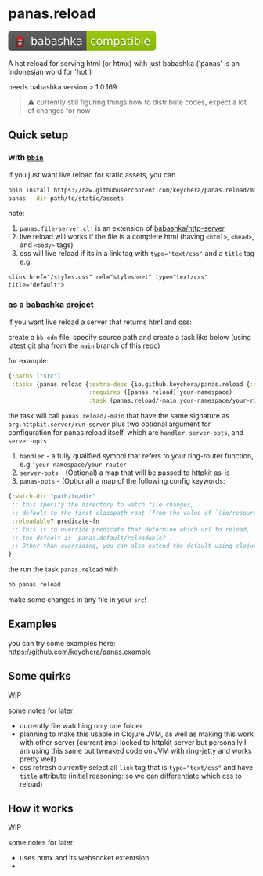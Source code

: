 # panas.reload
[![bb compatible](https://raw.githubusercontent.com/babashka/babashka/master/logo/badge.svg)](https://babashka.org)

A hot reload for serving html (or htmx) with just babashka ('panas' is an Indonesian word for 'hot')

needs babashka version > 1.0.169

> ⚠️ currently still figuring things how to distribute codes, expect a lot of changes for now

## Quick setup

### with [`bbin`](https://github.com/babashka/bbin)

If you just want live reload for static assets, you can

```sh
bbin install https://raw.githubusercontent.com/keychera/panas.reload/main/bbin/panas.file-server.clj
panas --dir path/to/static/assets
```
note: 
1. `panas.file-server.clj` is an extension of [babashka/http-server](https://github.com/babashka/http-server)
2. live reload will works if the file is a complete html (having `<html>`, `<head>`, and `<body>` tags)
3. css will live reload if its in a link tag with `type='text/css'` and a `title` tag e.g: 
```
<link href="/styles.css" rel="stylesheet" type="text/css" title="default">
```

### as a babashka project

if you want live reload a server that returns html and css:

create a `bb.edn` file, specify source path and create a task like below (using latest git sha from the `main` branch of this repo)

for example:

```clojure
{:paths ["src"]
 :tasks {panas.reload {:extra-deps {io.github.keychera/panas.reload {:git/sha "a210d4539472ac462ca6f8194144ba7bb245c1a0"}}
                       :requires ([panas.reload] your-namespace)
                       :task (panas.reload/-main your-namespace/your-router {:port 42042})}}}
```

the task will call `panas.reload/-main` that have the same signature as `org.httpkit.server/run-server` plus two optional argument for configuration for panas.reload itself, which are `handler`, `server-opts`, and `server-opts`

1. `handler` - a fully qualified symbol that refers to your ring-router function, e.g `'your-namespace/your-router`
2. `server-opts` - (Optional) a map that will be passed to httpkit as-is
3. `panas-opts` - (Optional) a map of the following config keywords:
```clojure
{:watch-dir "path/to/dir"
 ;; this specify the directory to watch file changes, 
 ;; default to the first classpath root (from the value of `(io/resource "")`)
 :reloadable? predicate-fn 
 ;; this is to override predicate that determine which url to reload, 
 ;; the default is `panas.default/reloadable?`.
 ;; Other than overriding, you can also extend the default using clojure built-in `every-pred` e.g. `(every-pred your-pred panas.default/reloadable?)`
}
``` 

the run the task `panas.reload` with

```sh
bb panas.reload
```

make some changes in any file in your `src`!

## Examples

you can try some examples here: https://github.com/keychera/panas.example

## Some quirks

WIP

some notes for later:
- currently file watching only one folder
- planning to make this usable in Clojure JVM, as well as making this work with other server (current impl locked to httpkit server but personally I am using this same but tweaked code on JVM with ring-jetty and works pretty well)
- css refresh currently select all `link` tag that is `type="text/css"` and have `title` attribute (initial reasoning: so we can differentiate which css to reload)

## How it works

WIP

some notes for later:
- uses htmx and its websocket extentsion
- 

